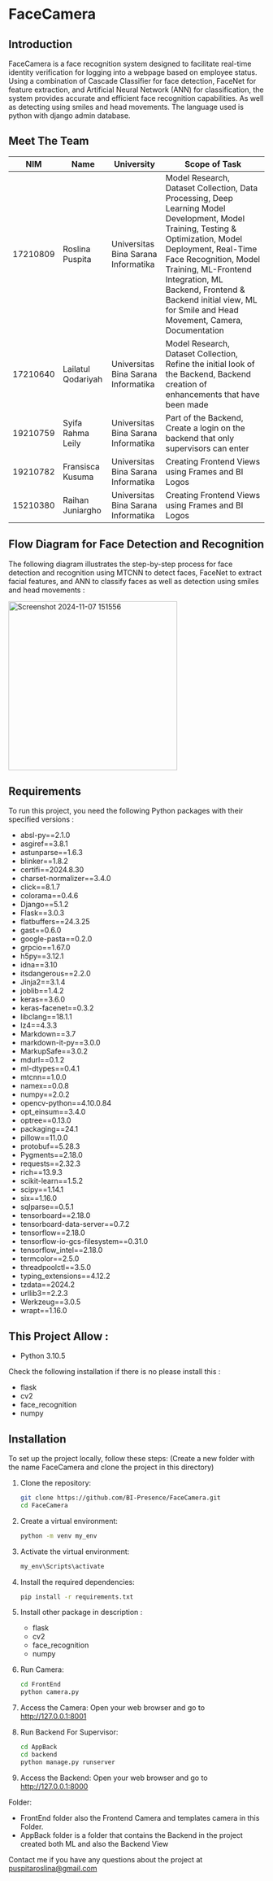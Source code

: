 # FaceCamera
## Introduction
FaceCamera is a face recognition system designed to facilitate real-time identity verification for logging into a webpage based on employee status. Using a combination of Cascade Classifier for face detection, FaceNet for feature extraction, and Artificial Neural Network (ANN) for classification, the system provides accurate and efficient face recognition capabilities. As well as detecting using smiles and head movements. The language used is python with django admin database.
## Meet The Team
| NIM      | Name                         | University                             | Scope of Task                                                                                                                                                                                                                              |
| ---------| --------------------------   | ---------------------------------------| ------------------------------------------------------------------------------------------------------------------------------------------------------------------------------------------------------------------------------------------ |
| 17210809 | Roslina Puspita              | Universitas Bina Sarana Informatika    | Model Research, Dataset Collection, Data Processing, Deep Learning Model Development, Model Training, Testing & Optimization, Model Deployment, Real-Time Face Recognition, Model Training, ML-Frontend Integration, ML Backend, Frontend & Backend initial view, ML for Smile and Head Movement, Camera, Documentation |
| 17210640 | Lailatul Qodariyah           | Universitas Bina Sarana Informatika    | Model Research, Dataset Collection, Refine the initial look of the Backend, Backend creation of enhancements that have been made |
| 19210759 | Syifa Rahma Leily            | Universitas Bina Sarana Informatika    | Part of the Backend, Create a login on the backend that only supervisors can enter | |
| 19210782 | Fransisca Kusuma             | Universitas Bina Sarana Informatika    | Creating Frontend Views using Frames and BI Logos |
| 15210380 | Raihan Juniargho             | Universitas Bina Sarana Informatika    | Creating Frontend Views using Frames and BI Logos |

## Flow Diagram for Face Detection and Recognition
The following diagram illustrates the step-by-step process for face detection and recognition using MTCNN to detect faces, FaceNet to extract facial features, and ANN to classify faces as well as detection using smiles and head movements :

<img width="332" alt="Screenshot 2024-11-07 151556" src="https://github.com/user-attachments/assets/65f96918-6217-43dc-bec9-c6c5736af80b">


## Requirements
To run this project, you need the following Python packages with their specified versions :
- absl-py==2.1.0
- asgiref==3.8.1
- astunparse==1.6.3
- blinker==1.8.2
- certifi==2024.8.30
- charset-normalizer==3.4.0
- click==8.1.7
- colorama==0.4.6
- Django==5.1.2
- Flask==3.0.3
- flatbuffers==24.3.25
- gast==0.6.0
- google-pasta==0.2.0
- grpcio==1.67.0
- h5py==3.12.1
- idna==3.10
- itsdangerous==2.2.0
- Jinja2==3.1.4
- joblib==1.4.2
- keras==3.6.0
- keras-facenet==0.3.2
- libclang==18.1.1
- lz4==4.3.3
- Markdown==3.7
- markdown-it-py==3.0.0
- MarkupSafe==3.0.2
- mdurl==0.1.2
- ml-dtypes==0.4.1
- mtcnn==1.0.0
- namex==0.0.8
- numpy==2.0.2
- opencv-python==4.10.0.84
- opt_einsum==3.4.0
- optree==0.13.0
- packaging==24.1
- pillow==11.0.0
- protobuf==5.28.3
- Pygments==2.18.0
- requests==2.32.3
- rich==13.9.3
- scikit-learn==1.5.2
- scipy==1.14.1
- six==1.16.0
- sqlparse==0.5.1
- tensorboard==2.18.0
- tensorboard-data-server==0.7.2
- tensorflow==2.18.0
- tensorflow-io-gcs-filesystem==0.31.0
- tensorflow_intel==2.18.0
- termcolor==2.5.0
- threadpoolctl==3.5.0
- typing_extensions==4.12.2
- tzdata==2024.2
- urllib3==2.2.3
- Werkzeug==3.0.5
- wrapt==1.16.0

## This Project Allow :
- Python 3.10.5

Check the following installation if there is no please install this :
- flask 
- cv2
- face_recognition
- numpy

## Installation
To set up the project locally, follow these steps:
(Create a new folder with the name FaceCamera and clone the project in this directory)

1. Clone the repository:
   ```bash
   git clone https://github.com/BI-Presence/FaceCamera.git
   cd FaceCamera
    ```
   
2. Create a virtual environment:
   ```bash
   python -m venv my_env
   ```

3. Activate the virtual environment:
   ```bash
   my_env\Scripts\activate
    ```

4. Install the required dependencies:
   ```bash
   pip install -r requirements.txt
   ```

5. Install other package in description :
    - flask
   - cv2
   - face_recognition
   - numpy

6. Run Camera:
    ```bash
    cd FrontEnd
    python camera.py
    ```

7. Access the Camera:
   Open your web browser and go to http://127.0.0.1:8001
   
8. Run Backend For Supervisor:
    ```bash
    cd AppBack
    cd backend
    python manage.py runserver
    ```
    
9. Access the Backend:
   Open your web browser and go to http://127.0.0.1:8000


Folder:
- FrontEnd folder also the Frontend Camera and templates camera in this Folder.
- AppBack folder is a folder that contains the Backend in the project created both ML and also the Backend View

Contact me if you have any questions about the project at puspitaroslina@gmail.com

